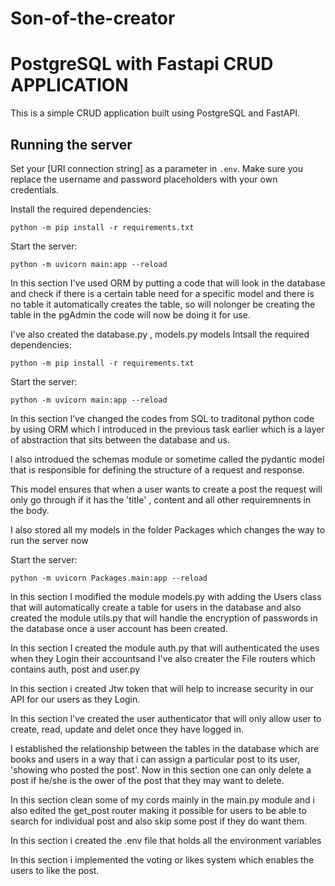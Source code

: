 # Son-of-the-creator


# PostgreSQL with Fastapi CRUD APPLICATION

This is a simple CRUD application built using PostgreSQL and FastAPI. 

## Running the server


Set your [URI connection string] as a parameter in `.env`. Make sure you replace the username and password placeholders with your own credentials.


Install the required dependencies:

```
python -m pip install -r requirements.txt
```

Start the server:
```
python -m uvicorn main:app --reload
```
In this section I've used ORM by putting a code that will look in the database and check if there is a certain table need for a specific model and there is no table it automatically creates the table, so will nolonger be creating the table in the pgAdmin the code will now be doing it for use.

I've also created the database.py , models.py models 
Intsall the required dependencies:

```
python -m pip install -r requirements.txt

```

Start the server:

```
python -m uvicorn main:app --reload

```
In this section l've changed the codes from SQL to traditonal python code by using ORM which l introduced in the previous task earlier which is a layer of abstraction that sits between the database and us.

l also introdued the schemas module or sometime called the pydantic model that is responsible for defining the structure of a request and response.

This model ensures that when a user wants to create a post the request will only go through if it has the 'title' , content and all other requiremnents in the body.

I also stored all my models in the folder Packages which changes the way to run the server now


Start the server:

```
python -m uvicorn Packages.main:app --reload

```
ln this section I modified the module models.py with adding the Users class that will automatically create a table for users in the database and also created the module utils.py that will handle the encryption of passwords in the database once a user account has been created.

In this section I created the module auth.py that will authenticated the uses when they Login their accountsand l've also creater the File routers which contains auth, post and user.py 

ln this section i created Jtw token that will help to increase security in our API for our users as they Login.

In this section l've created the user authenticator that will only allow user to create, read, update and delet once they have logged in.  

I established the relationship  between the tables in the database which are books and users in a way that i can assign a particular post to its user, 'showing who posted the post'.
Now in this section one can only delete a post if he/she is the ower of the post that they may want to delete.

In this section clean some of my cords mainly in the main.py module and i also edited the get_post router making it possible for users to be able to search for individual post and also skip some post if they do want them.

In this section i created the .env file that holds all the environment variables 

In this section i implemented the voting or likes system which enables the users to like the post.